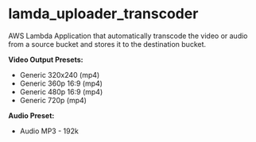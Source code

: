 # lamda_uploader_transcoder
AWS Lambda Application that automatically transcode the video or audio from a source bucket and stores it to the destination bucket.

**Video Output Presets:**

- Generic 320x240 (mp4)
- Generic 360p 16:9 (mp4)
- Generic 480p 16:9  (mp4)
- Generic 720p  (mp4)

**Audio Preset:**

- Audio MP3 - 192k
